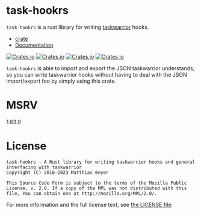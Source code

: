# task-hookrs

`task-hookrs` is a rust library for writing
[taskwarrior](https://taskwarrior.org) hooks.

* [crate](https://crates.io/crates/task-hookrs/)
* [Documentation](https://docs.rs/task-hookrs/)

[![Crates.io](https://img.shields.io/crates/v/task-hookrs.svg?maxAge=2592000)]()
[![Crates.io](https://img.shields.io/crates/d/task-hookrs.svg?maxAge=2592000)]()
[![Crates.io](https://img.shields.io/crates/dv/task-hookrs.svg?maxAge=2592000)]()
[![Crates.io](https://img.shields.io/crates/l/task-hookrs.svg?maxAge=2592000)]()

`task-hookrs` is able to import and export the JSON taskwarrior understands, so
you can write taskwarrior hooks without having to deal with the JSON
import/export foo by simply using this crate.

# MSRV

1.63.0

# License

    task-hookrs - A Rust library for writing taskwarrior hooks and general interfacing with taskwarrior
    Copyright (C) 2016-2023 Matthias Beyer

    This Source Code Form is subject to the terms of the Mozilla Public
    License, v. 2.0. If a copy of the MPL was not distributed with this
    file, You can obtain one at http://mozilla.org/MPL/2.0/.

For more information and the full license text, see
[the LICENSE file](./LICENSE).
